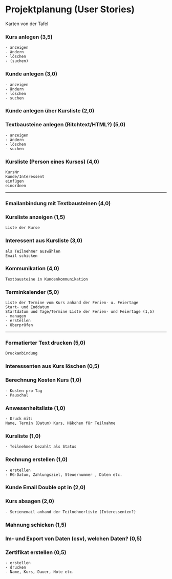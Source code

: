 # Projektplanung (User Stories)

Karten von der Tafel

### Kurs anlegen (3,5)
	- anzeigen
	- ändern
	- löschen
	- (suchen)

### Kunde anlegen (3,0)
    - anzeigen
	- ändern
	- löschen
	- suchen

### Kunde anlegen über Kursliste (2,0)

### Textbausteine anlegen (Ritchtext/HTML?) (5,0)
	- anzeigen
	- ändern
	- löschen
	- suchen

### Kursliste (Person eines Kurses) (4,0)
	KursNr
	Kunde/Interessent
	einfügen
	einordnen

---

### Emailanbindung mit Textbausteinen (4,0)

### Kursliste anzeigen (1,5)
	Liste der Kurse

### Interessent aus Kursliste (3,0)
	als Teilnehmer auswählen
	Email schicken

### Kommunikation (4,0)
	Textbausteine in Kundenkommunikation

### Terminkalender (5,0)
	Liste der Termine vom Kurs anhand der Ferien- u. Feiertage
	Start- und Enddatum
	Startdatum und Tage/Termine	Liste der Ferien- und Feiertage (1,5)
	- managen
	- erstellen
	- überprüfen

---

### Formatierter Text drucken (5,0)
	Druckanbindung

### Interessenten aus Kurs löschen (0,5)

### Berechnung Kosten Kurs (1,0)
	- Kosten pro Tag
	- Pauschal

### Anwesenheitsliste (1,0)
	- Druck mit:
	Name, Termin (Datum) Kurs, Häkchen für Teilnahme

### Kursliste (1,0)
	- Teilnehmer bezahlt als Status

### Rechnung erstellen (1,0)
	- erstellen
	- RG-Datum, Zahlungsziel, Steuernummer , Daten etc.

### Kunde Email Double opt in (2,0)

### Kurs absagen (2,0)
	- Serienemail anhand der Teilnehmerliste (Interessenten?)

### Mahnung schicken (1,5)

### Im- und Export von Daten (csv), welchen Daten? (0,5)

### Zertifikat erstellen (0,5)
	- erstellen
	- drucken
	- Name, Kurs, Dauer, Note etc.
